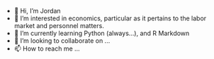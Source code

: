 - 👋 Hi, I’m Jordan
- 👀 I’m interested in economics, particular as it pertains to the labor market and personnel matters.
- 🌱 I’m currently learning Python (always...), and R Markdown
- 💞️ I’m looking to collaborate on ...
- 📫 How to reach me ...

<!---
jmarcusse/jmarcusse is a ✨ special ✨ repository because its `README.md` (this file) appears on your GitHub profile.
You can click the Preview link to take a look at your changes.
--->
